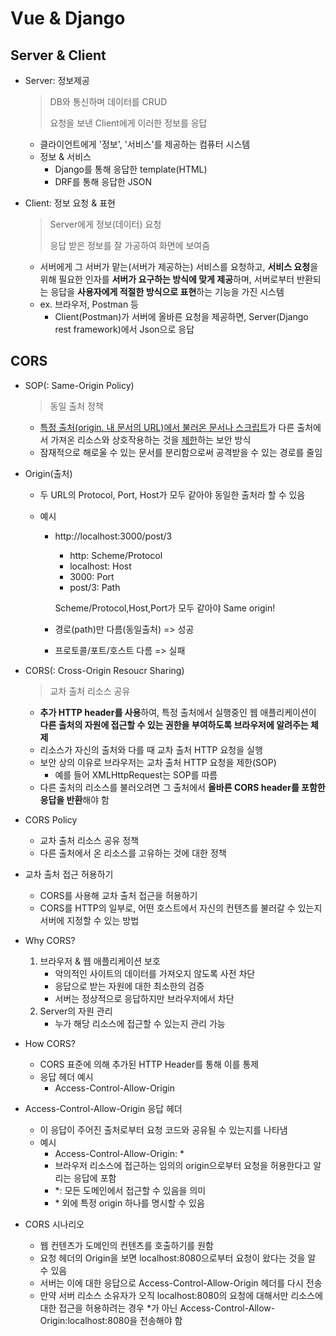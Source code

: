# Vue & Django

## Server & Client

- Server: 정보제공

  > DB와 통신하며 데이터를 CRUD
  >
  > 요청을 보낸 Client에게 이러한 정보를 응답

  - 클라이언트에게 '정보', '서비스'를 제공하는 컴퓨터 시스템
  - 정보 & 서비스
    - Django를 통해 응답한 template(HTML)
    - DRF를 통해 응답한 JSON

- Client: 정보 요청 & 표현

  > Server에게 정보(데이터) 요청
  >
  > 응답 받은 정보를 잘 가공하여 화면에 보여줌

  - 서버에게 그 서버가 맡는(서버가 제공하는) 서비스를 요청하고, **서비스 요청**을 위해 필요한 인자를 **서버가 요구하는 방식에 맞게 제공**하며, 서버로부터 반환되는 응답을 **사용자에게 적절한 방식으로 표현**하는 기능을 가진 시스템
  - ex. 브라우저, Postman 등
    - Client(Postman)가 서버에 올바른 요청을 제공하면, Server(Django rest framework)에서 Json으로 응답

## CORS

- SOP(: Same-Origin Policy)

  > 동일 출처 정책

  - <u>특정 출처(origin. 내 문서의 URL)에서 불러온 문서나 스크립트</u>가 다른 출처에서 가져온 리소스와 상호작용하는 것을 <u>제한</u>하는 보안 방식
  - 잠재적으로 해로울 수 있는 문서를 분리함으로써 공격받을 수 있는 경로를 줄임

- Origin(출처)

  - 두 URL의 Protocol, Port, Host가 모두 같아야 동일한 출처라 할 수 있음

  - 예시

    - http://localhost:3000/post/3

      - http: Scheme/Protocol
      - localhost: Host
      - 3000: Port
      - post/3: Path

      Scheme/Protocol,Host,Port가 모두 같아야 Same origin!

    - 경로(path)만 다름(동일출처) => 성공

    - 프로토콜/포트/호스트 다름 => 실패

- CORS(: Cross-Origin Resoucr Sharing)

  > 교차 출처 리소스 공유

  - **추가 HTTP header를 사용**하여, 특정 출처에서 실행중인 웹 애플리케이션이 **다른 출처의 자원에 접근할 수 있는 권한을 부여하도록 브라우저에 알려주는 체제**
  - 리소스가 자신의 출처와 다를 때 교차 출처 HTTP 요청을 실행
  - 보안 상의 이유로 브라우저는 교차 출처 HTTP 요청을 제한(SOP)
    - 예를 들어 XMLHttpRequest는 SOP를 따름
  - 다른 출처의 리소스를 불러오려면 그 출처에서 **올바른 CORS header를 포함한 응답을 반환**해야 함

- CORS Policy

  - 교차 출처 리소스 공유 정책
  - 다른 출처에서 온 리소스를 고유하는 것에 대한 정책

- 교차 출처 접근 허용하기

  - CORS를 사용해 교차 출처 접근을 허용하기
  - CORS를 HTTP의 일부로, 어떤 호스트에서 자신의 컨텐츠를 불러갈 수 있는지 서버에 지정할 수 있는 방법

- Why CORS?

  1. 브라우저 & 웹 애플리케이션 보호
     - 악의적인 사이트의 데이터를 가져오지 않도록 사전 차단
     - 응답으로 받는 자원에 대한 최소한의 검증
     - 서버는 정상적으로 응답하지만 브라우저에서 차단
  2. Server의 자원 관리
     - 누가 해당 리소스에 접근할 수 있는지 관리 가능

- How CORS?

  - CORS 표준에 의해 추가된 HTTP Header를 통해 이를 통제
  - 응답 헤더 예시
    - Access-Control-Allow-Origin

- Access-Control-Allow-Origin 응답 헤더

  - 이 응답이 주어진 출처로부터 요청 코드와 공유될 수 있는지를 나타냄
  - 예시
    - Access-Control-Allow-Origin: *
    - 브라우저 리소스에 접근하는 임의의 origin으로부터 요청을 허용한다고 알리는 응답에 포함
    - *: 모든 도메인에서 접근할 수 있음을 의미
    - \* 외에 특정 origin 하나를 명시할 수 있음

- CORS 시나리오

  - 웹 컨텐츠가 도메인의 컨텐츠를 호출하기를 원함
  - 요청 헤더의 Origin을 보면 localhost:8080으로부터 요청이 왔다는 것을 알 수 있음
  - 서버는 이에 대한 응답으로 Access-Control-Allow-Origin 헤더를 다시 전송
  - 만약 서버 리소스 소유자가 오직 localhost:8080의 요청에 대해서만 리소스에 대한 접근을 허용하려는 경우 *가 아닌 Access-Control-Allow-Origin:localhost:8080을 전송해야 함

## 